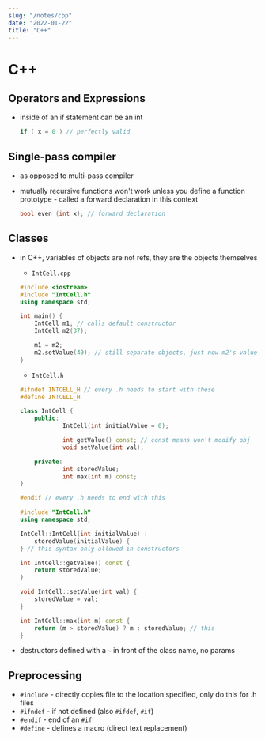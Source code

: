 ```yaml
---
slug: "/notes/cpp"
date: "2022-01-22"
title: "C++"
---
```


# C++

## Operators and Expressions
- inside of an if statement can be an int

    ```cpp
    if ( x = 0 ) // perfectly valid
    ```

## Single-pass compiler
- as opposed to multi-pass compiler
- mutually recursive functions won't work unless you define a function prototype
        - called a forward declaration in this context

    ```cpp
    bool even (int x); // forward declaration
    ```

## Classes

- in C++, variables of objects are not refs, they are the objects themselves

    - `IntCell.cpp`

    ```cpp
    #include <iostream>
    #include "IntCell.h"
    using namespace std;

    int main() {
        IntCell m1; // calls default constructor
        IntCell m2(37);

        m1 = m2;
        m2.setValue(40); // still separate objects, just now m2's value is the same as m1
    }
    ```

    - `IntCell.h`

    ```cpp
    #ifndef INTCELL_H // every .h needs to start with these
    #define INTCELL_H

    class IntCell {
        public:
                IntCell(int initialValue = 0);

                int getValue() const; // const means won't modify obj
                void setValue(int val);

        private:
                int storedValue;
                int max(int m) const;
    }

    #endif // every .h needs to end with this
    ```

    ```cpp
    #include "IntCell.h"
    using namespace std;

    IntCell::IntCell(int initialValue) :
        storedValue(initialValue) {
    } // this syntax only allowed in constructors

    int IntCell::getValue() const {
        return storedValue;
    }

    void IntCell::setValue(int val) {
        storedValue = val;
    }

    int IntCell::max(int m) const {
        return (m > storedValue) ? m : storedValue; // this
    }
    ```

- destructors defined with a `~` in front of the class name, no params

## Preprocessing

- `#include` - directly copies file to the location specified, only do this for
    .h files
- `#ifndef` - if not defined (also `#ifdef`, `#if`)
- `#endif` - end of an `#if`
- `#define` - defines a macro (direct text replacement)
